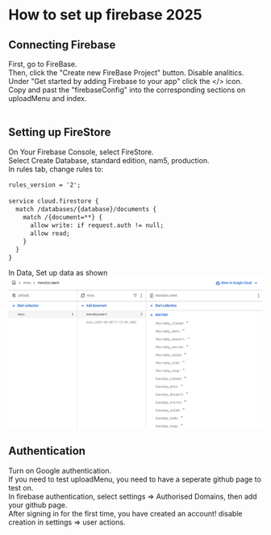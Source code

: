 # How to set up firebase 2025

## Connecting Firebase
First, go to <a src="https://console.firebase.google.com/">FireBase</a>.<br>
Then, click the "Create new FireBase Project" button. Disable analitics. <br>
Under "Get started by adding Firebase to your app" click the </> icon.<br>
Copy and past the "firebaseConfig" into the corresponding sections on uploadMenu and index.<br>
<br>

## Setting up FireStore
On Your Firebase Console, select FireStore.<br>
Select Create Database, standard edition, nam5, production.<br>
In rules tab, change rules to:<br>
```
rules_version = '2';

service cloud.firestore {
  match /databases/{database}/documents {
    match /{document=**} {
      allow write: if request.auth != null;
      allow read;
    }
  }
}
```
In Data, Set up data as shown<br>
<img src="./mdimages/DBSetup.png" height="300px" width="600px">
<br>

## Authentication
Turn on Google authentication.<br>
If you need to test uploadMenu, you need to have a seperate github page to test on.<br>
In firebase authentication, select settings => Authorised Domains, then add your github page.<br>
After signing in for the first time, you have created an account! disable creation in settings => user actions.